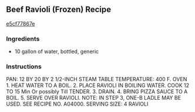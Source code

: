 ## Beef Ravioli (Frozen) Recipe

[e5cf77867e](http://cookeatshare.com/recipes/beef-ravioli-frozen-82212)

### Ingredients

 - 10 gallon of water, bottled, generic

### Instructions

PAN: 12 BY 20 BY 2 1/2-INCH STEAM TABLE TEMPERATURE: 400 F. OVEN 1. HEAT WATER TO A BOIL. 2. PLACE RAVIOLI IN BOILING WATER. COOK 12 TO 15 Min Or possibly Till TENDER. 3. DRAIN. 4. BRING PIZZA SAUCE TO A BOIL. 5. SERVE OVER RAVIOLI. NOTE: IN STEP 3, ONE-B LADLE MAY BE USED. SEE RECIPE NO. A04000. SERVING SIZE: 4 RAVIOLI